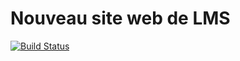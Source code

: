 Nouveau site web de LMS
========

[![Build Status](https://travis-ci.org/lmscachan/site_lms.svg?branch=master)](https://travis-ci.org/lmscachan/site_lms)

